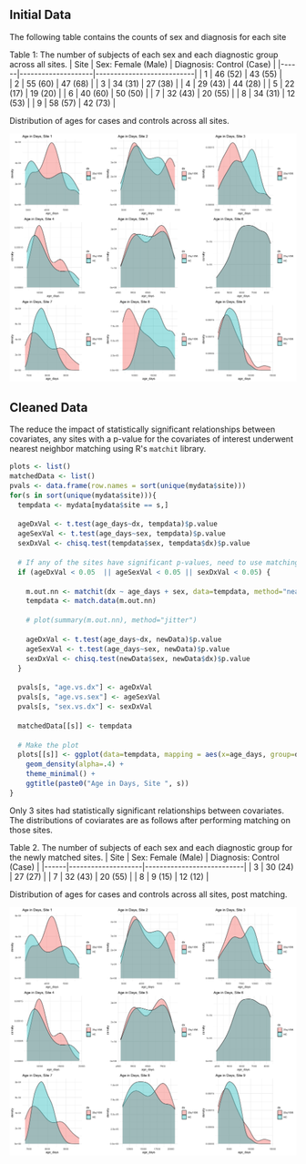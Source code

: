 ## Initial Data

The following table contains the counts of sex and diagnosis for each site

Table 1: The number of subjects of each sex and each diagnostic group across all sites.
| Site | Sex: Female (Male) | Diagnosis: Control (Case) |
|------|--------------------|---------------------------|
|    1 |            46 (52) |                   43 (55) |      
|    2 |            55 (60) |                   47 (68) |
|    3 |            34 (31) |                   27 (38) |
|    4 |            29 (43) |                   44 (28) |
|    5 |            22 (17) |                   19 (20) |
|    6 |            40 (60) |                   50 (50) |
|    7 |            32 (43) |                   20 (55) |
|    8 |            34 (31) |                   12 (53) |
|    9 |            58 (57) |                   42 (73) |


Distribution of ages for cases and controls across all sites.

![](figs/sitespecific_original_age.png)



## Cleaned Data

The reduce the impact of statistically significant relationships between covariates, any sites with a p-value for the covariates of interest underwent nearest neighbor matching using R's `matchit` library. 

```r
plots <- list()
matchedData <- list()
pvals <- data.frame(row.names = sort(unique(mydata$site)))
for(s in sort(unique(mydata$site))){
  tempdata <- mydata[mydata$site == s,]
  
  ageDxVal <- t.test(age_days~dx, tempdata)$p.value
  ageSexVal <- t.test(age_days~sex, tempdata)$p.value
  sexDxVal <- chisq.test(tempdata$sex, tempdata$dx)$p.value
  
  # If any of the sites have significant p-values, need to use matching to filter out the outliers
  if (ageDxVal < 0.05  || ageSexVal < 0.05 || sexDxVal < 0.05) {
    
    m.out.nn <- matchit(dx ~ age_days + sex, data=tempdata, method="nearest", distance="glm")
    tempdata <- match.data(m.out.nn)
    
    # plot(summary(m.out.nn), method="jitter")
    
    ageDxVal <- t.test(age_days~dx, newData)$p.value
    ageSexVal <- t.test(age_days~sex, newData)$p.value
    sexDxVal <- chisq.test(newData$sex, newData$dx)$p.value
  }

  pvals[s, "age.vs.dx"] <- ageDxVal
  pvals[s, "age.vs.sex"] <- ageSexVal
  pvals[s, "sex.vs.dx"] <- sexDxVal
  
  matchedData[[s]] <- tempdata
  
  # Make the plot
  plots[[s]] <- ggplot(data=tempdata, mapping = aes(x=age_days, group=dx, fill=dx)) +
    geom_density(alpha=.4) +
    theme_minimal() +
    ggtitle(paste0("Age in Days, Site ", s))
}
```

Only 3 sites had statistically significant relationships between covariates. The distributions of coviarates are as follows after performing matching on those sites.

Table 2. The number of subjects of each sex and each diagnostic group for the newly matched sites.
| Site | Sex: Female (Male) | Diagnosis: Control (Case) |
|------|--------------------|---------------------------|
|    3 |            30 (24) |                   27 (27) |
|    7 |            32 (43) |                   20 (55) |
|    8 |             9 (15) |                   12 (12) |


Distribution of ages for cases and controls across all sites, post matching.

![](figs/sitespecific_postmatching_age.png)
